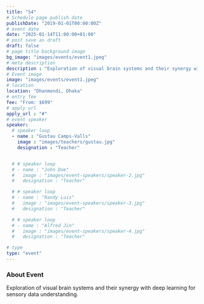 ```yaml
---
title: "S4"
# Schedule page publish date
publishDate: "2019-01-01T00:00:00Z"
# event date
date: "2025-01-14T11:00:00+01:00"
# post save as draft
draft: false
# page title background image
bg_image: "images/events/event1.jpeg"
# meta description
description : "Exploration of visual brain systems and their synergy with deep learning for sensory data understanding."
# Event image
image: "images/events/event1.jpeg"
# location
location: "Dhanmondi, Dhaka"
# entry fee
fee: "From: $699"
# apply url
apply_url : "#"
# event speaker
speaker:
  # speaker loop
  - name : "Gustau Camps-Valls"
    image : "images/teachers/gustau.jpg"
    designation : "Teacher"


  # # speaker loop
  # - name : "John Doe"
  #   image : "images/event-speakers/speaker-2.jpg"
  #   designation : "Teacher"

  # # speaker loop
  # - name : "Randy Luis"
  #   image : "images/event-speakers/speaker-3.jpg"
  #   designation : "Teacher"

  # # speaker loop
  # - name : "Alfred Jin"
  #   image : "images/event-speakers/speaker-4.jpg"
  #   designation : "Teacher"

# type
type: "event"
---
```


### About Event

Exploration of visual brain systems and their synergy with deep learning for sensory data understanding.